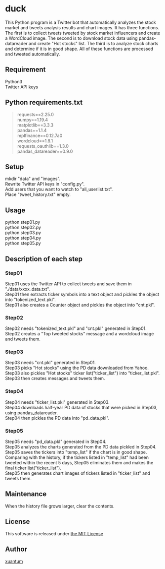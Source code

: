 # duck
This Python program is a Twitter bot that automatically analyzes the stock market and tweets analysis results and chart images. It has three functions. The first is to collect tweets tweeted by stock market influencers and create a WordCloud image. The second is to download stock data using pandas-datareader and create "Hot stocks" list. The third is to analyze stock charts and determine if it is in good shape. All of these functions are processed and tweeted automatically.

## Requirement
Python3  
Twitter API keys  

## Python requirements.txt
>requests==2.25.0  
>numpy==1.19.4  
>matplotlib==3.3.3  
>pandas==1.1.4  
>mplfinance==0.12.7a0  
>wordcloud==1.8.1  
>requests_oauthlib==1.3.0  
>pandas_datareader==0.9.0  

## Setup
mkdir "data" and "images".  
Rewrite Twitter API keys in "config.py".  
Add users that you want to watch to "all_userlist.txt".  
Place "tweet_history.txt" empty.  

## Usage
python step01.py  
python step02.py  
python step03.py  
python step04.py  
python step05.py  

## Description of each step
### Step01
Step01 uses the Twitter API to collect tweets and save them in "./data/xxxx_data.txt".  
Step01 then extracts ticker symbols into a text object and pickles the object into "tokenized_text.pkl".  
Step01 also creates a Counter object and pickles the object into "cnt.pkl".  
### Step02
Step02 needs "tokenized_text.pkl" and "cnt.pkl" generated in Step01.  
Step02 creates a "Top tweeted stocks" message and a wordcloud image and tweets them.  
### Step03
Step03 needs "cnt.pkl" generated in Step01.  
Step03 picks "Hot stocks" using the PD data downloaded from Yahoo.  
Step03 also pickles "Hot stocks" ticker list("ticker_list") into "ticker_list.pkl".  
Step03 then creates messages and tweets them.  
### Step04
Step04 needs "ticker_list.pkl" generated in Step03.  
Step04 downloads half-year PD data of stocks that were picked in Step03, using pandas_datareader.  
Step04 then pickles the PD data into "pd_data.pkl".  
### Step05
Step05 needs "pd_data.pkl" generated in Step04.  
Step05 analyzes the charts generated from the PD data pickled in Step04.  
Step05 saves the tickers into "temp_list" if the chart is in good shape.  
Comparing with the history, if the tickers listed in "temp_list" had been tweeted within the recent 5 days, Step05 eliminates them and makes the final ticker list("ticker_list").  
Step05 then generates chart images of tickers listed in "ticker_list" and tweets them.  

## Maintenance
When the history file grows larger, clear the contents.

## License
This software is released under [the MIT License](https://opensource.org/licenses/mit-license.php)

## Author
[xuantum](https://github.com/xuantum)
